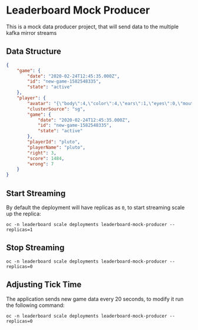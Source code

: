 # Leaderboard Mock Producer

This is a mock data producer project, that will send data to the multiple kafka mirror streams

## Data Structure

```json
{
    "game": {
        "date": "2020-02-24T12:45:35.000Z",
        "id": "new-game-1582548335",
        "state": "active"
    },
    "player": {
        "avatar": "{\"body\":4,\"color\":4,\"ears\":1,\"eyes\":0,\"mouth\":1,\"nose\":2}",
        "clusterSource": "sg",
        "game": {
            "date": "2020-02-24T12:45:35.000Z",
            "id": "new-game-1582548335",
            "state": "active"
        },
        "playerId": "pluto",
        "playerName": "pluto",
        "right": 3,
        "score": 1484,
        "wrong": 7
    }
}
```

## Start Streaming

By default the deployment will have replicas as `0`, to start streaming scale up the replica:

```shell
oc -n leaderboard scale deployments leaderboard-mock-producer --replicas=1
```

## Stop Streaming

```shell
oc -n leaderboard scale deployments leaderboard-mock-producer --replicas=0
```

## Adjusting Tick Time

The application sends new game data every 20 seconds, to modify it run the following command:
```shell
oc -n leaderboard scale deployments leaderboard-mock-producer --replicas=0
```